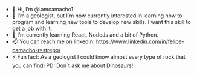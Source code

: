 - 👋 Hi, I’m @iamcamacho1
- 👀 I’m a geologist, but I´m now currently interested in learning how to program and learning new tools to develop new skills. I want this skill to get a job with it.
- 🌱 I’m currently learning React, NodeJs and a bit of Python.
- 📫 You can reach me on linkedIn: https://www.linkedin.com/in/felipe-camacho-restrepo/
- ⚡ Fun fact: As a geologist I could know almost every type of rock that you can find! PD: Don´t ask me about Dinosaurs!

<!---
iamcamacho1/iamcamacho1 is a ✨ special ✨ repository because its `README.md` (this file) appears on your GitHub profile.
You can click the Preview link to take a look at your changes.
--->
